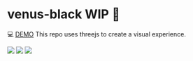# venus-black WIP  🌹

💻 <a href="http://carlos.angon.me/experiments/7/">DEMO</a>
This repo uses threejs to create a visual experience. 

<img src="http://carlos.angon.me/experiments/7/img/1.png">
<img src="http://carlos.angon.me/experiments/7/img/2.png">
<img src="http://carlos.angon.me/experiments/7/img/3.png">
